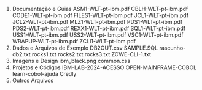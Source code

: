 1. Documentação e Guias
ASM1-WLT-pt-ibm.pdf
CBLH-WLT-pt-ibm.pdf
CODE1-WLT-pt-ibm.pdf
FILES1-WLT-pt-ibm.pdf
JCL1-WLT-pt-ibm.pdf
JCL2-WLT-pt-ibm.pdf
MLZ1-WLT-pt-ibm.pdf
PDS1-WLT-pt-ibm.pdf
PDS2-WLT-pt-ibm.pdf
REXX1-WLT-pt-ibm.pdf
SQL1-WLT-pt-ibm.pdf
USS1-WLT-pt-ibm.pdf
USS2-WLT-pt-ibm.pdf
VSC1-WLT-pt-ibm.pdf
WRAPUP-WLT-pt-ibm.pdf
ZCLI1-WLT-pt-ibm.pdf
2. Dados e Arquivos de Exemplo
DB2OUT.csv
SAMPLE.SQL
rascunho-db2.txt
rocks1.txt
rocks2.txt
rocks3.txt
ZOWE-CLI-1.txt
3. Imagens e Design
ibm_black.png
common.css
4. Projetos e Códigos
IBM-LAB-2024-ACESSO
OPEN-MAINFRAME-COBOL
learn-cobol-ajuda
Credly
5. Outros Arquivos
